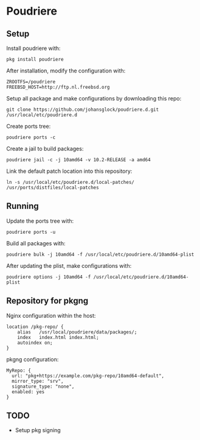 # Poudriere

## Setup
Install poudriere with:
```
pkg install poudriere
```

After installation, modify the configuration with:
```
ZROOTFS=/poudriere
FREEBSD_HOST=http://ftp.nl.freebsd.org
```

Setup all package and make configurations by downloading this repo:
```
git clone https://github.com/johansglock/poudriere.d.git /usr/local/etc/poudriere.d
```

Create ports tree:
```
poudriere ports -c
```

Create a jail to build packages:
```
poudriere jail -c -j 10amd64 -v 10.2-RELEASE -a amd64
```

Link the default patch location into this repository:
```
ln -s /usr/local/etc/poudriere.d/local-patches/ /usr/ports/distfiles/local-patches
```

## Running
Update the ports tree with:
```
poudriere ports -u
```

Build all packages with:
```
poudriere bulk -j 10amd64 -f /usr/local/etc/poudriere.d/10amd64-plist
```

After updating the plist, make configurations with:
```
poudriere options -j 10amd64 -f /usr/local/etc/poudriere.d/10amd64-plist
```

## Repository for pkgng
Nginx configuration within the host:
```
location /pkg-repo/ {
    alias   /usr/local/poudriere/data/packages/;
    index   index.html index.html;
    autoindex on;
}
```

pkgng configuration:
```
MyRepo: {
  url: "pkg+https://example.com/pkg-repo/10amd64-default",
  mirror_type: "srv",
  signature_type: "none",
  enabled: yes
}
```

## TODO
* Setup pkg signing
